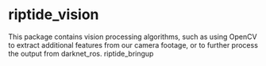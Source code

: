 # riptide_vision
This package contains vision processing algorithms, such as using OpenCV to extract additional features from our camera footage, or to further process the output from darknet_ros.  riptide_bringup

